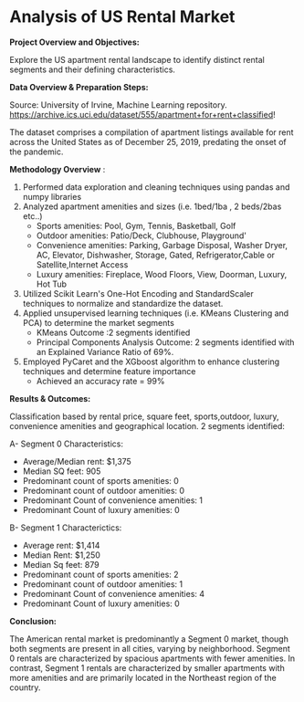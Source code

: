 # Analysis of US Rental Market
**Project Overview and Objectives:**

Explore the US apartment rental landscape to identify distinct rental segments and their defining characteristics.

**Data Overview & Preparation Steps:**

Source: University of Irvine, Machine Learning repository. https://archive.ics.uci.edu/dataset/555/apartment+for+rent+classified!



The dataset comprises a compilation of apartment listings available for rent across the United States as of December 25, 2019, predating the onset of the pandemic.

**Methodology Overview** :

1. Performed data exploration and cleaning techniques using pandas and numpy libraries
2. Analyzed apartment amenities and sizes (i.e. 1bed/1ba , 2 beds/2bas etc..)
   - Sports amenities: Pool, Gym, Tennis, Basketball, Golf
   - Outdoor amenities: Patio/Deck, Clubhouse, Playground'
   - Convenience amenities: Parking, Garbage Disposal, Washer Dryer, AC, Elevator, Dishwasher, Storage, Gated, Refrigerator,Cable or Satellite,Internet Access
   - Luxury amenities: Fireplace, Wood Floors, View, Doorman, Luxury, Hot Tub  
3. Utilized Scikit Learn's One-Hot Encoding and StandardScaler techniques to normalize and standardize the dataset.
4. Applied unsupervised learning techniques (i.e. KMeans Clustering and PCA) to determine the market segments
   - KMeans Outcome :2 segments identified
   - Principal Components Analysis Outcome: 2 segments identified with an Explained Variance Ratio  of 69%.
5. Employed PyCaret and the XGboost algorithm to enhance clustering techniques and determine feature importance
   - Achieved an accuracy rate = 99%
   
**Results & Outcomes:**

Classification based by rental price, square feet, sports,outdoor, luxury, convenience amenities and geographical location.
2 segments identified:

A- Segment 0 Characteristics:
- Average/Median rent: $1,375
- Median SQ feet: 905
- Predominant count of sports amenities: 0
- Predominant count of outdoor amenities: 0
- Predominant Count of convenience amenities: 1
- Predominant Count of luxury amenities: 0
  
B- Segment 1 Characterictics:
- Average rent: $1,414
- Median Rent: $1,250
- Median Sq feet: 879
- Predominant count of sports amenities: 2
- Predominant count of outdoor amenities: 1
- Predominant Count of convenience amenities: 4
- Predominant Count of luxury amenities: 0

**Conclusion:**

The American rental market is predominantly a Segment 0 market, though both segments are present in all cities, varying by neighborhood. Segment 0 rentals are characterized by spacious apartments with fewer amenities. In contrast, Segment 1 rentals are characterized by smaller apartments with more amenities and are primarily located in the Northeast region of the country.

